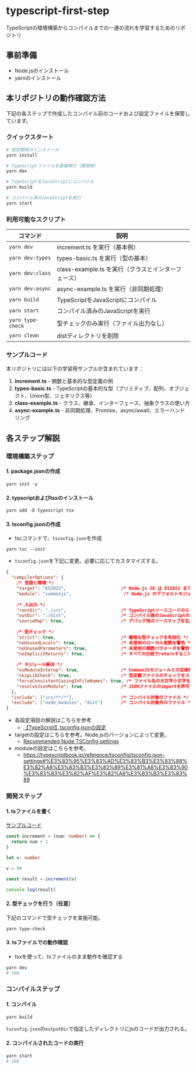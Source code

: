 # typescript-first-step

TypeScriptの環境構築からコンパイルまでの一連の流れを学習するためのリポジトリ

## 事前準備

- Node.jsのインストール
- yarnのインストール

## 本リポジトリの動作確認方法

下記の各ステップで作成したコンパイル前のコードおよび設定ファイルを保管しています。

### クイックスタート

```sh
# 依存関係のインストール
yarn install

# TypeScriptファイルを直接実行（開発時）
yarn dev

# TypeScriptをJavaScriptにコンパイル
yarn build

# コンパイル済みJavaScriptを実行
yarn start
```

### 利用可能なスクリプト

| コマンド | 説明 |
|---------|------|
| `yarn dev` | increment.ts を実行（基本例） |
| `yarn dev:types` | types-basic.ts を実行（型の基本） |
| `yarn dev:class` | class-example.ts を実行（クラスとインターフェース） |
| `yarn dev:async` | async-example.ts を実行（非同期処理） |
| `yarn build` | TypeScriptをJavaScriptにコンパイル |
| `yarn start` | コンパイル済みのJavaScriptを実行 |
| `yarn type-check` | 型チェックのみ実行（ファイル出力なし） |
| `yarn clean` | distディレクトリを削除 |

### サンプルコード

本リポジトリには以下の学習用サンプルが含まれています：

1. **increment.ts** - 関数と基本的な型定義の例
2. **types-basic.ts** - TypeScriptの基本的な型（プリミティブ、配列、オブジェクト、Union型、ジェネリクス等）
3. **class-example.ts** - クラス、継承、インターフェース、抽象クラスの使い方
4. **async-example.ts** - 非同期処理、Promise、async/await、エラーハンドリング


## 各ステップ解説

### 環境構築ステップ

#### 1. package.jsonの作成

```shell
yarn init -y
```

#### 2. typscriptおよびtsxのインストール

```shell
yarn add -D typescript tsx
```

#### 3. tsconfig.jsonの作成

- tscコマンドで、`tsconfig.json`を作成
```shell
yarn tsc --init
```

- `tsconfig.json`を下記に変更。必要に応じてカスタマイズする。
  
```json
{
  "compilerOptions": {
    /* 言語と環境 */
    "target": "ES2022",                     /* Node.js 20 は ES2022 まで完全サポート */
    "module": "commonjs",                    /* Node.js のデフォルトモジュールシステム */
    
    /* 入出力 */
    "rootDir": "./src",                     /* TypeScriptソースコードのルートディレクトリ */
    "outDir": "./dist",                     /* コンパイル後のJavaScriptの出力先 */
    "sourceMap": true,                      /* デバッグ用のソースマップを生成 */
    
    /* 型チェック */
    "strict": true,                         /* 厳格な型チェックを有効化 */
    "noUnusedLocals": true,                 /* 未使用のローカル変数を警告 */
    "noUnusedParameters": true,             /* 未使用の関数パラメータを警告 */
    "noImplicitReturns": true,              /* すべての分岐でreturnすることを強制 */
    
    /* モジュール解決 */
    "esModuleInterop": true,                /* CommonJSモジュールとの互換性 */
    "skipLibCheck": true,                   /* 型定義ファイルのチェックをスキップ */
    "forceConsistentCasingInFileNames": true, /* ファイル名の大文字小文字を厳密にチェック */
    "resolveJsonModule": true               /* JSONファイルのimportを許可 */
  },
  "include": ["src/**/*"],                  /* コンパイル対象のファイル */
  "exclude": ["node_modules", "dist"]       /* コンパイル対象外のファイル */
}
```
- 各設定項目の解説はこちらを参考
  - [【TypeScript】tsconfig.jsonの設定](https://qiita.com/crml1206/items/8fbfbecc0b40968bfc42)
- targetの設定はこちらを参考。Node.jsのバージョンによって変更。
  - [Recommended Node TSConfig settings](https://github.com/microsoft/TypeScript/wiki/Node-Target-Mapping)
- moduleの設定はこちらを参考。
  - https://typescriptbook.jp/reference/tsconfig/tsconfig.json-settings#%E3%83%95%E3%83%AD%E3%83%B3%E3%83%88%E3%82%A8%E3%83%B3%E3%83%89%E3%81%A8%E3%83%90%E3%83%83%E3%82%AF%E3%82%A8%E3%83%B3%E3%83%89


### 開発ステップ

#### 1. tsファイルを書く


[サンプルコード](./src/increment.ts)

```ts
const increment = (num: number) => {
  return num + 1
}

let v: number

v = 99

const result = increment(v)

console.log(result)
```

#### 2. 型チェックを行う（任意）

下記のコマンドで型チェックを実施可能。
```
yarn type-check
```

#### 3. tsファイルでの動作確認

- tsxを使って、tsファイルのまま動作を確認する

```sh
yarn dev
# 100
```

### コンパイルステップ

#### 1. コンパイル

```
yarn build
```

`tsconfig.json`の`outputDir`で指定したディレクトリにjsのコードが出力される。

#### 2. コンパイルされたコードの実行

```sh
yarn start
# 100
```
